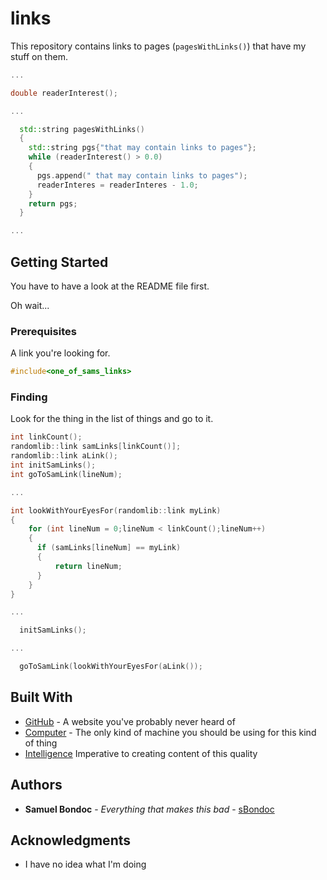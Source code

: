 # links

This repository contains links to pages (`pagesWithLinks()`) that have my stuff on them.

```c++
...

double readerInterest();

...

  std::string pagesWithLinks()
  {
    std::string pgs{"that may contain links to pages"};
    while (readerInterest() > 0.0)
    {
      pgs.append(" that may contain links to pages");
      readerInteres = readerInteres - 1.0;
    }
    return pgs;
  }

...
```

## Getting Started

You have to have a look at the README file first.

Oh wait...

### Prerequisites

A link you're looking for.

```c++
#include<one_of_sams_links>
```

### Finding

Look for the thing in the list of things and go to it.

```c++
int linkCount();
randomlib::link samLinks[linkCount()];
randomlib::link aLink();
int initSamLinks();
int goToSamLink(lineNum);

...

int lookWithYourEyesFor(randomlib::link myLink)
{
    for (int lineNum = 0;lineNum < linkCount();lineNum++)
    {
      if (samLinks[lineNum] == myLink)
      {
          return lineNum;
      }
    } 
}

...

  initSamLinks();

...

  goToSamLink(lookWithYourEyesFor(aLink());

```

## Built With

* [GitHub](https://github.com/) - A website you've probably never heard of
* [Computer](https://www.microsoft.com/en-us/windows/view-all-devices) - The only kind of machine you should be using for this kind of thing
* [Intelligence](https://bulbapedia.bulbagarden.net/wiki/Bidoof_(Pok%C3%A9mon)) Imperative to creating content of this quality

## Authors

* **Samuel Bondoc** - *Everything that makes this bad* - [sBondoc](https://github.com/sBondoc)

## Acknowledgments

* I have no idea what I'm doing

